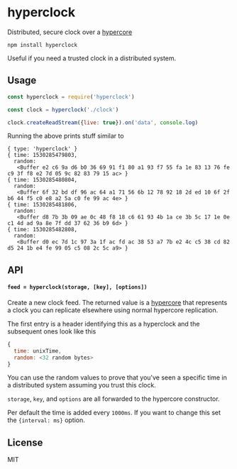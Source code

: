 # hyperclock

Distributed, secure clock over a [hypercore](https://github.com/mafintosh/hypercore)

```
npm install hyperclock
```

Useful if you need a trusted clock in a distributed system.

## Usage

``` js
const hyperclock = require('hyperclock')

const clock = hyperclock('./clock')

clock.createReadStream({live: true}).on('data', console.log)
```

Running the above prints stuff similar to

```
{ type: 'hyperclock' }
{ time: 1530285479803,
  random:
   <Buffer e2 c6 9a d6 b0 36 69 91 f1 80 a1 93 f7 55 fa 1e 83 13 76 fe c9 3f f8 e2 7d 05 9c 82 83 79 15 ac> }
{ time: 1530285480804,
  random:
   <Buffer 6f 32 bd df 96 ac 64 a1 71 56 6b 12 78 92 18 2d ed 10 6f 2f b6 44 f5 c0 e8 a2 5a c0 fe 99 ac 4e> }
{ time: 1530285481806,
  random:
   <Buffer d8 7b 3b 09 ae 0c 48 f8 18 c6 61 93 4b 1a ce 3b 5c 17 1e 0e c1 4d ad 9a 8e 7f dd 37 62 36 b9 6d> }
{ time: 1530285482808,
  random:
   <Buffer d0 ec 7d 1c 97 3a 1f ac fd ac 38 53 a7 7b e2 4c c5 38 cd 82 d5 24 1b e4 fe 99 05 c5 08 2c 5c a9> }
```

## API

#### `feed = hyperclock(storage, [key], [options])`

Create a new clock feed. The returned value is a [hypercore](https://github.com/mafintosh/hypercore) that
represents a clock you can replicate elsewhere using normal hypercore replication.

The first entry is a header identifying this as a hyperclock and the subsequent ones look like this

```js
{
  time: unixTime,
  random: <32 random bytes>
}
```

You can use the random values to prove that you've seen a specific time in a distributed system
assuming you trust this clock.

`storage`, `key`, and `options` are all forwarded to the hypercore constructor.

Per default the time is added every `1000ms`. If you want to change this set the `{interval: ms}` option.

## License

MIT
